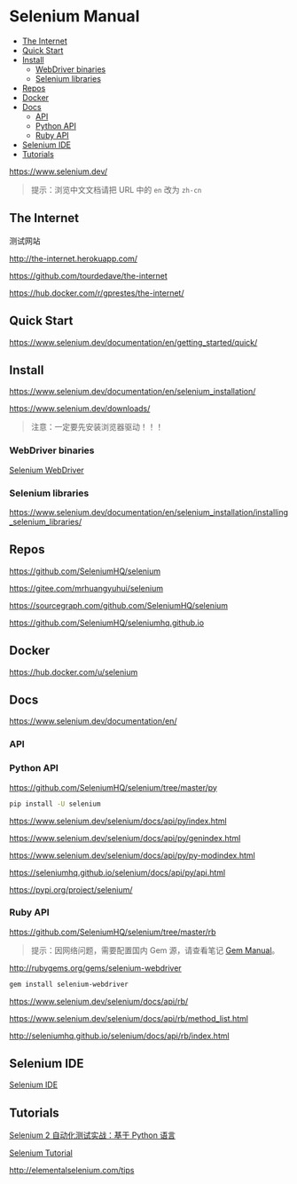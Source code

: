<!-- omit in toc -->
# Selenium Manual

- [The Internet](#the-internet)
- [Quick Start](#quick-start)
- [Install](#install)
  - [WebDriver binaries](#webdriver-binaries)
  - [Selenium libraries](#selenium-libraries)
- [Repos](#repos)
- [Docker](#docker)
- [Docs](#docs)
  - [API](#api)
  - [Python API](#python-api)
  - [Ruby API](#ruby-api)
- [Selenium IDE](#selenium-ide)
- [Tutorials](#tutorials)

<https://www.selenium.dev/>

> 提示：浏览中文文档请把 URL 中的 `en` 改为 `zh-cn`

## The Internet

测试网站

<http://the-internet.herokuapp.com/>

<https://github.com/tourdedave/the-internet>

<https://hub.docker.com/r/gprestes/the-internet/>

## Quick Start

<https://www.selenium.dev/documentation/en/getting_started/quick/>

## Install

<https://www.selenium.dev/documentation/en/selenium_installation/>

<https://www.selenium.dev/downloads/>

> 注意：一定要先安装浏览器驱动！！！

### WebDriver binaries

[Selenium WebDriver](selenium-webdriver.md#install)

### Selenium libraries

<https://www.selenium.dev/documentation/en/selenium_installation/installing_selenium_libraries/>

## Repos

<https://github.com/SeleniumHQ/selenium>

<https://gitee.com/mrhuangyuhui/selenium>

<https://sourcegraph.com/github.com/SeleniumHQ/selenium>

<https://github.com/SeleniumHQ/seleniumhq.github.io>

## Docker

<https://hub.docker.com/u/selenium>

<!-- #selenium-doc -->
## Docs

<https://www.selenium.dev/documentation/en/>

<!-- #selenium-api -->
### API

### Python API

<https://github.com/SeleniumHQ/selenium/tree/master/py>

```bash
pip install -U selenium
```

<https://www.selenium.dev/selenium/docs/api/py/index.html>

<https://www.selenium.dev/selenium/docs/api/py/genindex.html>

<https://www.selenium.dev/selenium/docs/api/py/py-modindex.html>

<https://seleniumhq.github.io/selenium/docs/api/py/api.html>

<https://pypi.org/project/selenium/>

### Ruby API

<https://github.com/SeleniumHQ/selenium/tree/master/rb>

> 提示：因网络问题，需要配置国内 Gem 源，请查看笔记 [Gem Manual](/manuals/ruby/gem-manual.md#mirrors)。

<http://rubygems.org/gems/selenium-webdriver>

```bash
gem install selenium-webdriver
```

<https://www.selenium.dev/selenium/docs/api/rb/>

<https://www.selenium.dev/selenium/docs/api/rb/method_list.html>

<http://seleniumhq.github.io/selenium/docs/api/rb/index.html>

## Selenium IDE

[Selenium IDE](selenium-ide.md)

<!-- #selenium-tutorial -->
## Tutorials

[Selenium 2 自动化测试实战：基于 Python 语言](/tutorials/selenium/selenium2-python/README.md)

[Selenium Tutorial](/tutorials/selenium/selenium-tutorial/README.md)

<http://elementalselenium.com/tips>
